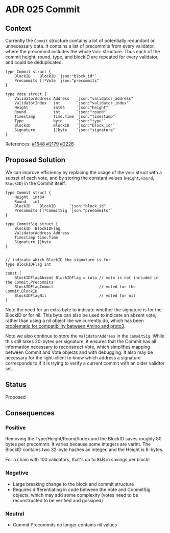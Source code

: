# ADR 025 Commit

## Context

Currently the `Commit` structure contains a lot of potentially redundant or unnecessary data.
It contains a list of precommits from every validator, where the precommit
includes the whole `Vote` structure. Thus each of the commit height, round,
type, and blockID are repeated for every validator, and could be deduplicated.

```
type Commit struct {
    BlockID    BlockID `json:"block_id"`
    Precommits []*Vote `json:"precommits"`
}

type Vote struct {
    ValidatorAddress Address   `json:"validator_address"`
    ValidatorIndex   int       `json:"validator_index"`
    Height           int64     `json:"height"`
    Round            int       `json:"round"`
    Timestamp        time.Time `json:"timestamp"`
    Type             byte      `json:"type"`
    BlockID          BlockID   `json:"block_id"`
    Signature        []byte    `json:"signature"`
}
```
References:
[#1648](https://github.com/tendermint/tendermint/issues/1648)
[#2179](https://github.com/tendermint/tendermint/issues/2179)
[#2226](https://github.com/tendermint/tendermint/issues/2226)

## Proposed Solution

We can improve efficiency by replacing the usage of the `Vote` struct with a subset of each vote, and by storing the constant values (`Height`, `Round`, `BlockID`) in the Commit itself.

```
type Commit struct {
    Height  int64
    Round   int
    BlockID    BlockID      `json:"block_id"`
    Precommits []*CommitSig `json:"precommits"`
}

type CommitSig struct {
    BlockID  BlockIDFlag
    ValidatorAddress Address
    Timestamp time.Time
    Signature []byte
}


// indicate which BlockID the signature is for
type BlockIDFlag int

const (
	BlockIDFlagAbsent BlockIDFlag = iota // vote is not included in the Commit.Precommits
	BlockIDFlagCommit                    // voted for the Commit.BlockID
	BlockIDFlagNil                       // voted for nil
)

```

Note the need for an extra byte to indicate whether the signature is for the BlockID or for nil.
This byte can also be used to indicate an absent vote, rather than using a nil object like we currently do,
which has been [problematic for compatibility between Amino and proto3](https://github.com/tendermint/go-amino/issues/260).

Note we also continue to store the `ValidatorAddress` in the `CommitSig`.
While this still takes 20-bytes per signature, it ensures that the Commit has all
information necessary to reconstruct Vote, which simplifies mapping between Commit and Vote objects
and with debugging. It also may be necessary for the light-client to know which address a signature corresponds to if
it is trying to verify a current commit with an older validtor set.

## Status

Proposed

## Consequences

### Positive

Removing the Type/Height/Round/Index and the BlockID saves roughly 80 bytes per precommit.
It varies because some integers are varint. The BlockID contains two 32-byte hashes an integer,
and the Height is 8-bytes.

For a chain with 100 validators, that's up to 8kB in savings per block!


### Negative

- Large breaking change to the block and commit structure
- Requires differentiating in code between the Vote and CommitSig objects, which may add some complexity (votes need to be reconstructed to be verified and gossiped)

### Neutral

- Commit.Precommits no longer contains nil values
